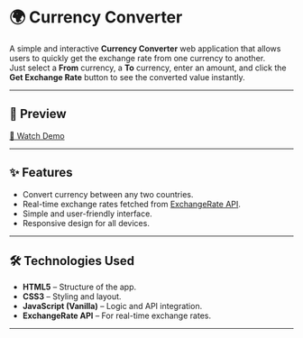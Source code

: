 # 🌍 Currency Converter

A simple and interactive **Currency Converter** web application that allows users to quickly get the exchange rate from one currency to another.  
Just select a **From** currency, a **To** currency, enter an amount, and click the **Get Exchange Rate** button to see the converted value instantly.

---

## 📸 Preview
[🎥 Watch Demo](./assets/demo.mp4)

---

## ✨ Features
- Convert currency between any two countries.
- Real-time exchange rates fetched from [ExchangeRate API](https://www.exchangerate-api.com/).
- Simple and user-friendly interface.
- Responsive design for all devices.

---

## 🛠️ Technologies Used
- **HTML5** – Structure of the app.
- **CSS3** – Styling and layout.
- **JavaScript (Vanilla)** – Logic and API integration.
- **ExchangeRate API** – For real-time exchange rates.

---
